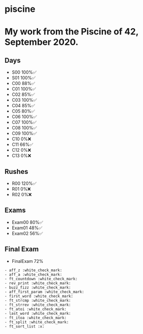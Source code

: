 # piscine

# My work from the Piscine of 42, September 2020.

## Days

- S00 100%:white_check_mark:
- S01 100%:white_check_mark:
- C00 88%:white_check_mark:
- C01 100%:white_check_mark:
- C02 85%:white_check_mark:
- C03 100%:white_check_mark:
- C04 85%:white_check_mark:
- C05 80%:white_check_mark:
- C06 100%:white_check_mark:
- C07 100%:white_check_mark:
- C08 100%:white_check_mark:
- C09 100%:white_check_mark:
- C10 0%:x:
- C11 66%:white_check_mark:
- C12 0%:x:
- C13 0%:x:

## Rushes

- R00 120%:white_check_mark:
- R01 0%:x:
- R02 0%:x:

## Exams

- Exam00 80%:white_check_mark:
- Exam01 48%:white_check_mark:
- Exam02 56%:white_check_mark:

## Final Exam
- FinalExam 72% 
```
- aff_z :white_check_mark:
- aff_a :white_check_mark:
- ft_countdown :white_check_mark:
- rev_print :white_check_mark:
- buzz_fizz :white_check_mark:
- aff_first_param :white_check_mark:
- first_word :white_check_mark:
- ft_strcmp :white_check_mark:
- ft_strrev :white_check_mark:
- ft_atoi :white_check_mark:
- last_word :white_check_mark:
- ft_itoa :white_check_mark:
- ft_split :white_check_mark:
- ft_sort_list :x:
```

